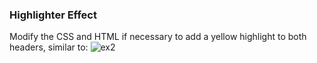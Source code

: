 ### Highlighter Effect
Modify the CSS and HTML if necessary to add a yellow highlight to both headers, similar to:
![ex2](http://i.imgur.com/kNXmnGkl.png)



